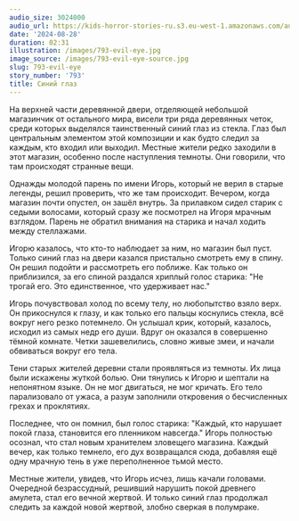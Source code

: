 ```yaml
---
audio_size: 3024000
audio_url: https://kids-horror-stories-ru.s3.eu-west-1.amazonaws.com/audio/793-evil-eye.mp3
date: '2024-08-28'
duration: 02:31
illustration: /images/793-evil-eye.jpg
image_source: /images/793-evil-eye-source.jpg
slug: 793-evil-eye
story_number: '793'
title: Синий глаз
---
```


На верхней части деревянной двери, отделяющей небольшой магазинчик от остального мира, висели три ряда деревянных четок, среди которых выделялся таинственный синий глаз из стекла. Глаз был центральным элементом этой композиции и как будто следил за каждым, кто входил или выходил. Местные жители редко заходили в этот магазин, особенно после наступления темноты. Они говорили, что там происходят странные вещи.

Однажды молодой парень по имени Игорь, который не верил в старые легенды, решил проверить, что же там происходит. Вечером, когда магазин почти опустел, он зашёл внутрь. За прилавком сидел старик с седыми волосами, который сразу же посмотрел на Игоря мрачным взглядом. Парень не обратил внимания на старика и начал ходить между стеллажами.

Игорю казалось, что кто-то наблюдает за ним, но магазин был пуст. Только синий глаз на двери казался пристально смотреть ему в спину. Он решил подойти и рассмотреть его поближе. Как только он приблизился, за его спиной раздался хриплый голос старика: "Не трогай его. Это единственное, что удерживает нас."

Игорь почувствовал холод по всему телу, но любопытство взяло верх. Он прикоснулся к глазу, и как только его пальцы коснулись стекла, всё вокруг него резко потемнело. Он услышал крик, который, казалось, исходил из самых недр его души. Вдруг он оказался в совершенно тёмной комнате. Четки зашевелились, словно живые змеи, и начали обвиваться вокруг его тела.

Тени старых жителей деревни стали проявляться из темноты. Их лица были искажены жуткой болью. Они тянулись к Игорю и шептали на непонятном языке. Он не мог двигаться, не мог кричать. Его тело парализовало от ужаса, а разум заполнили откровения о бесчисленных грехах и проклятиях.

Последнее, что он помнил, был голос старика: "Каждый, кто нарушает покой глаза, становится его пленником навсегда." Игорь полностью осознал, что стал новым хранителем зловещего магазина. Каждый вечер, как только темнело, его дух возвращался сюда, добавляя ещё одну мрачную тень в уже переполненное тьмой место.

Местные жители, увидев, что Игорь исчез, лишь качали головами. Очередной безрассудный, решивший нарушить покой древнего амулета, стал его вечной жертвой. И только синий глаз продолжал следить за каждой новой жертвой, злобно сверкая в полумраке.